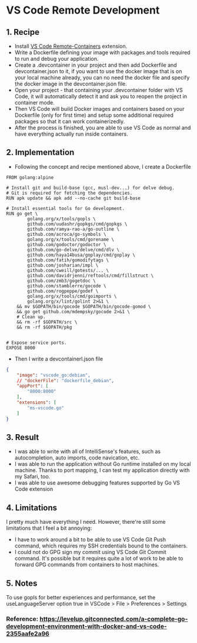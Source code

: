 # VS Code Remote Development

## 1. Recipe
-  Install [VS Code Remote-Containers](https://marketplace.visualstudio.com/items?itemName=ms-vscode-remote.remote-containers) extension.
- Write a Dockerfile defining your image with packages and tools required to run and debug your application.
- Create a .devcontainer in your project and then add Dockerfile and devcontainer.json to it, if you want to use the docker image that is on your local machine already, you can no need the docker file and specify the docker image in the devcontainer.json file.
- Open your project - that containing your .devcontainer folder with VS Code, it will automatically detect it and ask you to reopen the project in container mode.
- Then VS Code will build Docker images and containers based on your Dockerfile (only for first time) and setup some additional required packages so that it can work containerizedly.
- After the process is finished, you are able to use VS Code as normal and have everything actually run inside containers.

## 2. Implementation
- Following the concept and recipe mentioned above, I create a Dockerfile
```docker
FROM golang:alpine

# Install git and build-base (gcc, musl-dev...) for delve debug.
# Git is required for fetching the dependencies.
RUN apk update && apk add --no-cache git build-base

# Install essential tools for Go development.
RUN go get \
        golang.org/x/tools/gopls \
        github.com/uudashr/gopkgs/cmd/gopkgs \
        github.com/ramya-rao-a/go-outline \
        github.com/acroca/go-symbols \
        golang.org/x/tools/cmd/gorename \
        github.com/godoctor/godoctor \
        github.com/go-delve/delve/cmd/dlv \
        github.com/haya14busa/goplay/cmd/goplay \
        github.com/fatih/gomodifytags \
        github.com/josharian/impl \
        github.com/cweill/gotests/... \
        github.com/davidrjenni/reftools/cmd/fillstruct \
        github.com/zmb3/gogetdoc \
        github.com/stamblerre/gocode \
        github.com/rogpeppe/godef \
        golang.org/x/tools/cmd/goimports \
        golang.org/x/lint/golint 2>&1 \
    && mv $GOPATH/bin/gocode $GOPATH/bin/gocode-gomod \
    && go get github.com/mdempsky/gocode 2>&1 \
    # Clean up.
    && rm -rf $GOPATH/src \
    && rm -rf $GOPATH/pkg
	

# Expose service ports.
EXPOSE 8000
```
- Then I write a devcontainerl.json file
```json
{
    "image": "vscode_go:debian",
    // "dockerFile": "dockerfile_debian",
    "appPort": [
        "8000:8000"
    ],
    "extensions": [
        "ms-vscode.go"
    ]
}

```

## 3. Result
- I was able to write with all of IntelliSense's features, such as autocompletion, auto imports, code navication, etc.
- I was able to run the application without Go runtime installed on my local machine. Thanks to port mapping, I can test my application directly with my Safari, too.
- I was able to use awesome debugging features supported by Go VS Code extension

## 4. Limitations
I pretty much have everything I need. However, there're still some limitations that I feel a bit annoying:
- I have to work around a bit to be able to use VS Code Git Push command, which requires my SSH credentials bound to the containers.
- I could not do GPG sign my commit using VS Code Git Commit command. It's possible but it requires quite a lot of work to be able to forward GPG commands from containers to host machines.

## 5. Notes
To use gopls for better experiences and performance, set the useLanguageServer option true in VSCode > File > Preferences > Settings


### Reference: https://levelup.gitconnected.com/a-complete-go-development-environment-with-docker-and-vs-code-2355aafe2a96
